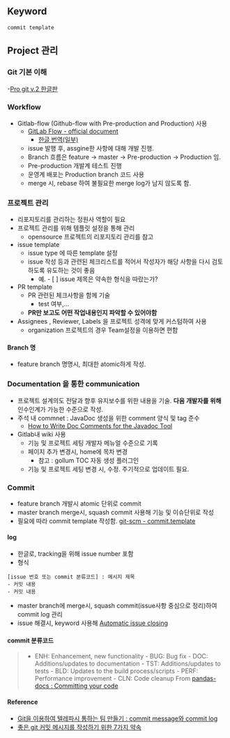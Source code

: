 ## Keyword
`commit template`

## Project 관리
### Git 기본 이해
  -[Pro git v.2 한글판](https://git-scm.com/book/ko/v2)

### Workflow
- Gitlab-flow (Github-flow with Pre-production and Production) 사용
  - [GitLab Flow - official document](https://about.gitlab.com/2014/09/29/gitlab-flow/)
    - [한글 번역(일부)](https://ujuc.github.io/2015/12/16/git-flow-github-flow-gitlab-flow/)
  - issue 발행 후, assgine한 사항에 대해 개발 진행.
  - Branch 흐름은 feature -> master -> Pre-production -> Production 임.
  - Pre-production 개발계 테스트 진행
  - 운영계 배포는 Production branch 코드 사용
  - merge 시, rebase 하여 불필요한 merge log가 남지 않도록 함.

### 프로젝트 관리
- 리포지토리를 관리하는 정원사 역할이 필요
- 프로젝트 관리를 위해 템플릿 설정을 통해 관리
  - opensource 프로젝트의 리포지토리 관리를 참고
- issue template
  - issue type 에 따른 template 설정
  - issue 작성 등과 관련된 체크리스트를 적어서 작성자가 해당 사항을 다시 검토하도록 유도하는 것이 좋음 
    - 예. - [ ] issue 제목은 약속한 형식을 따랐는가?
- PR template 
  - PR 관련된 체크사항을 함께 기술
    - test 여부,... 
  - **PR만 보고도 어떤 작업내용인지 파악할 수 있어야함**
- Assignees , Reviewer, Labels 을 프로젝트 성격에 맞게 커스텀하여 사용
  -  organization 프로젝트의 경우 Team설정을 이용하면 편함 

#### Branch 명
- feature branch 명명시, 최대한 atomic하게 작성.

### Documentation 을 통한 communication
- 프로젝트 설계의도 전달과 향후 유지보수를 위한 내용을 기술. **다음 개발자를 위해** 인수인계가 가능한 수준으로 작성. 
- 주석 내 commnet : JavaDoc 생성을 위한 comment 양식 및 tag 준수
  - [How to Write Doc Comments for the Javadoc Tool](http://www.oracle.com/technetwork/java/javase/documentation/index-137868.html)
- Gitlab내 wiki 사용
  - 기능 및 프로젝트 세팅 개발자 메뉴얼 수준으로 기록
  - 페이지 추가 변경시, home에 목차 변경
    - 참고 : gollum TOC 자동 생성 플러그인 
  - 기능 및 프로젝트 세팅 변경 시, 수정. 주기적으로 업데이트 필요.

### Commit 
- feature branch 개발시 atomic 단위로 commit
- master branch merge시, squash commit 사용해 기능 및 이슈단위로 작성
- 필요에 따라 commit template 작성함. [git-scm - commit.template](https://git-scm.com/book/ko/v1/Git%EB%A7%9E%EC%B6%A4-Git-%EC%84%A4%EC%A0%95%ED%95%98%EA%B8%B0)

#### log
- 한글로, tracking을 위해 issue number 포함
- 형식 
```
[issue 번호 또는 commit 분류코드] : 메시지 제목
- 커밋 내용
- 커밋 내용
```
- master branch에 merge시, squash commit(issue사항 중심으로 정리)하여 commit log 관리
- issue 해결시, keyword 사용해 [Automatic issue closing](https://docs.gitlab.com/ee/user/project/issues/automatic_issue_closing.html)

#### commit 분류코드
> - ENH: Enhancement, new functionality  - BUG: Bug fix  - DOC: Additions/updates to documentation  - TST: Additions/updates to tests  - BLD: Updates to the build process/scripts  - PERF: Performance improvement  - CLN: Code cleanup
From [pandas-docs : Committing your code](http://pandas.pydata.org/pandas-docs/stable/contributing.html#committing-your-code)

#### Reference
- [Git을 이용하여 텔레파시 통하는 팀 만들기 : commit message와 commit log](http://story.haezoom.com/?p=936)
- [좋은 git 커밋 메시지를 작성하기 위한 7가지 약속](http://meetup.toast.com/posts/106)
